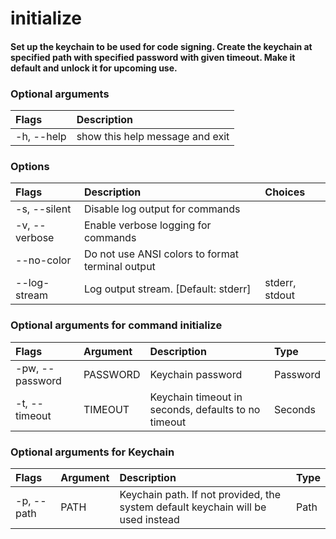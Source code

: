 
initialize
==========

#### Set up the keychain to be used for code signing. Create the keychain        at specified path with specified password with given timeout.        Make it default and unlock it for upcoming use.

### Optional arguments

|Flags|Description|
| :--- | :--- |
|-h, --help|show this help message and exit|

### Options

|Flags|Description|Choices|
| :--- | :--- | :--- |
|-s, --silent|Disable log output for commands||
|-v, --verbose|Enable verbose logging for commands||
|--no-color|Do not use ANSI colors to format terminal output||
|--log-stream|Log output stream. [Default: stderr]|stderr, stdout|

### Optional arguments for command initialize

|Flags|Argument|Description|Type|
| :--- | :--- | :--- | :--- |
|-pw, --password|PASSWORD|Keychain password|Password|
|-t, --timeout|TIMEOUT|Keychain timeout in seconds, defaults to no timeout|Seconds|

### Optional arguments for Keychain

|Flags|Argument|Description|Type|
| :--- | :--- | :--- | :--- |
|-p, --path|PATH|Keychain path. If not provided, the system default keychain will be used instead|Path|
